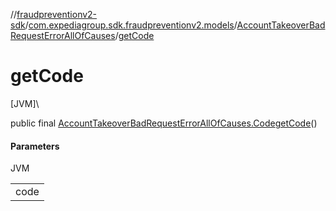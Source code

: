 //[fraudpreventionv2-sdk](../../../index.md)/[com.expediagroup.sdk.fraudpreventionv2.models](../index.md)/[AccountTakeoverBadRequestErrorAllOfCauses](index.md)/[getCode](get-code.md)

# getCode

[JVM]\

public final [AccountTakeoverBadRequestErrorAllOfCauses.Code](-code/index.md)[getCode](get-code.md)()

#### Parameters

JVM

| |
|---|
| code |
